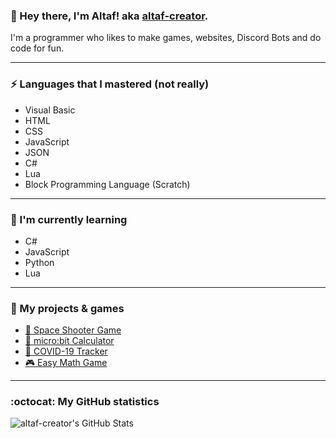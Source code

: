 ### 👋 Hey there, I'm Altaf! aka [altaf-creator](https://github.com/altaf-creator/).

I'm a programmer who likes to make games, websites, Discord Bots and do code for fun.  

---

### ⚡ Languages that I mastered (not really)
- Visual Basic
- HTML
- CSS
- JavaScript
- JSON
- C#
- Lua
- Block Programming Language (Scratch)

---

### 📖 I'm currently learning
- C#
- JavaScript
- Python
- Lua

---

### 🔧 My projects & games
- [🚀 Space Shooter Game](https://github.com/altaf-creator/Space-Shooter-Game)
- [🧮 micro:bit Calculator](https://github.com/altaf-creator/microbit-calculator)
- [🦠 COVID-19 Tracker](https://github.com/altaf-creator/covid-tracker)
- [🎮 Easy Math Game](https://github.com/altaf-creator/easy-math-game)

---

### :octocat: My GitHub statistics
![altaf-creator's GitHub Stats](https://github-readme-stats.vercel.app/api?username=altaf-creator&show_icons=true&icon_color=41b883&bg_color=DEG,fffefe,fcfcfc)

